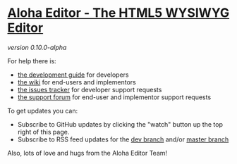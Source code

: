 # [Aloha Editor - The HTML5 WYSIWYG Editor](http://aloha-editor.org/)

_version 0.10.0-alpha_

For help there is:

- [the development guide](http://aloha-editor.org/wiki/Development_guide) for developers
- [the wiki](http://aloha-editor.org/wiki/Main_Page) for end-users and implementors
- [the issues tracker](https://github.com/alohaeditor/Aloha-Editor/issues) for developer support requests
- [the support forum](http://getsatisfaction.com/aloha_editor) for end-user and implementor support requests

To get updates you can:

- Subscribe to GitHub updates by clicking the "watch" button up the top right of this page.
- Subscribe to RSS feed updates for the [dev branch](https://github.com/alohaeditor/Aloha-Editor/commits/dev.atom) and/or [master branch](https://github.com/alohaeditor/Aloha-Editor/commits/master.atom)

Also, lots of love and hugs from the Aloha Editor Team!
